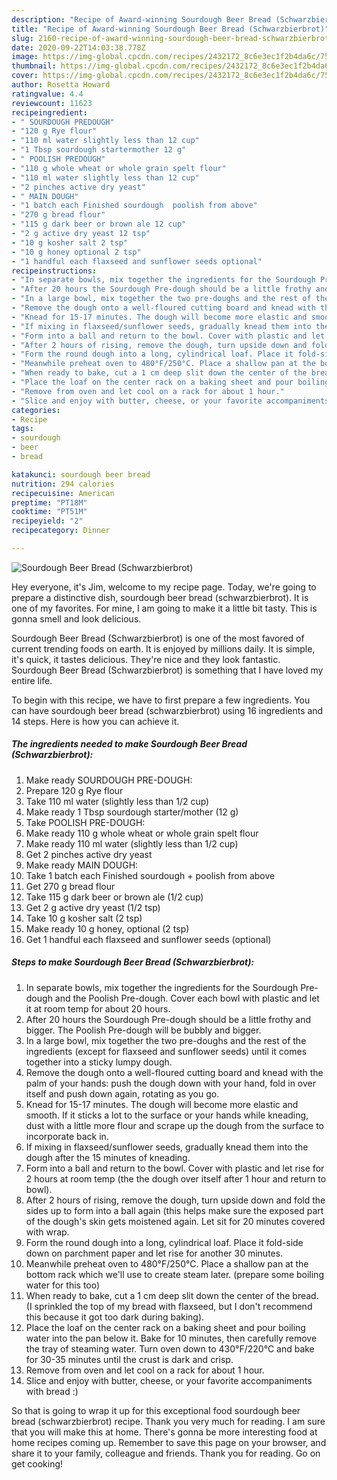 ```yaml
---
description: "Recipe of Award-winning Sourdough Beer Bread (Schwarzbierbrot)"
title: "Recipe of Award-winning Sourdough Beer Bread (Schwarzbierbrot)"
slug: 2160-recipe-of-award-winning-sourdough-beer-bread-schwarzbierbrot
date: 2020-09-22T14:03:38.778Z
image: https://img-global.cpcdn.com/recipes/2432172_8c6e3ec1f2b4da6c/751x532cq70/sourdough-beer-bread-schwarzbierbrot-recipe-main-photo.jpg
thumbnail: https://img-global.cpcdn.com/recipes/2432172_8c6e3ec1f2b4da6c/751x532cq70/sourdough-beer-bread-schwarzbierbrot-recipe-main-photo.jpg
cover: https://img-global.cpcdn.com/recipes/2432172_8c6e3ec1f2b4da6c/751x532cq70/sourdough-beer-bread-schwarzbierbrot-recipe-main-photo.jpg
author: Rosetta Howard
ratingvalue: 4.4
reviewcount: 11623
recipeingredient:
- " SOURDOUGH PREDOUGH"
- "120 g Rye flour"
- "110 ml water slightly less than 12 cup"
- "1 Tbsp sourdough startermother 12 g"
- " POOLISH PREDOUGH"
- "110 g whole wheat or whole grain spelt flour"
- "110 ml water slightly less than 12 cup"
- "2 pinches active dry yeast"
- " MAIN DOUGH"
- "1 batch each Finished sourdough  poolish from above"
- "270 g bread flour"
- "115 g dark beer or brown ale 12 cup"
- "2 g active dry yeast 12 tsp"
- "10 g kosher salt 2 tsp"
- "10 g honey optional 2 tsp"
- "1 handful each flaxseed and sunflower seeds optional"
recipeinstructions:
- "In separate bowls, mix together the ingredients for the Sourdough Pre-dough and the Poolish Pre-dough. Cover each bowl with plastic and let it at room temp for about 20 hours."
- "After 20 hours the Sourdough Pre-dough should be a little frothy and bigger. The Poolish Pre-dough will be bubbly and bigger."
- "In a large bowl, mix together the two pre-doughs and the rest of the ingredients (except for flaxseed and sunflower seeds) until it comes together into a sticky lumpy dough."
- "Remove the dough onto a well-floured cutting board and knead with the palm of your hands: push the dough down with your hand, fold in over itself and push down again, rotating as you go."
- "Knead for 15-17 minutes. The dough will become more elastic and smooth. If it sticks a lot to the surface or your hands while kneading, dust with a little more flour and scrape up the dough from the surface to incorporate back in."
- "If mixing in flaxseed/sunflower seeds, gradually knead them into the dough after the 15 minutes of kneading."
- "Form into a ball and return to the bowl. Cover with plastic and let rise for 2 hours at room temp (the the dough over itself after 1 hour and return to bowl)."
- "After 2 hours of rising, remove the dough, turn upside down and fold the sides up to form into a ball again (this helps make sure the exposed part of the dough&#39;s skin gets moistened again. Let sit for 20 minutes covered with wrap."
- "Form the round dough into a long, cylindrical loaf. Place it fold-side down on parchment paper and let rise for another 30 minutes."
- "Meanwhile preheat oven to 480°F/250°C. Place a shallow pan at the bottom rack which we&#39;ll use to create steam later. (prepare some boiling water for this too)"
- "When ready to bake, cut a 1 cm deep slit down the center of the bread. (I sprinkled the top of my bread with flaxseed, but I don&#39;t recommend this because it got too dark during baking)."
- "Place the loaf on the center rack on a baking sheet and pour boiling water into the pan below it. Bake for 10 minutes, then carefully remove the tray of steaming water. Turn oven down to 430°F/220°C and bake for 30-35 minutes until the crust is dark and crisp."
- "Remove from oven and let cool on a rack for about 1 hour."
- "Slice and enjoy with butter, cheese, or your favorite accompaniments with bread :)"
categories:
- Recipe
tags:
- sourdough
- beer
- bread

katakunci: sourdough beer bread 
nutrition: 294 calories
recipecuisine: American
preptime: "PT18M"
cooktime: "PT51M"
recipeyield: "2"
recipecategory: Dinner

---
```



![Sourdough Beer Bread (Schwarzbierbrot)](https://img-global.cpcdn.com/recipes/2432172_8c6e3ec1f2b4da6c/751x532cq70/sourdough-beer-bread-schwarzbierbrot-recipe-main-photo.jpg)

Hey everyone, it's Jim, welcome to my recipe page. Today, we're going to prepare a distinctive dish, sourdough beer bread (schwarzbierbrot). It is one of my favorites. For mine, I am going to make it a little bit tasty. This is gonna smell and look delicious.

Sourdough Beer Bread (Schwarzbierbrot) is one of the most favored of current trending foods on earth. It is enjoyed by millions daily. It is simple, it's quick, it tastes delicious. They're nice and they look fantastic. Sourdough Beer Bread (Schwarzbierbrot) is something that I have loved my entire life.




To begin with this recipe, we have to first prepare a few ingredients. You can have sourdough beer bread (schwarzbierbrot) using 16 ingredients and 14 steps. Here is how you can achieve it.

<!--inarticleads1-->

##### The ingredients needed to make Sourdough Beer Bread (Schwarzbierbrot):

1. Make ready  SOURDOUGH PRE-DOUGH:
1. Prepare 120 g Rye flour
1. Take 110 ml water (slightly less than 1/2 cup)
1. Make ready 1 Tbsp sourdough starter/mother (12 g)
1. Take  POOLISH PRE-DOUGH:
1. Make ready 110 g whole wheat or whole grain spelt flour
1. Make ready 110 ml water (slightly less than 1/2 cup)
1. Get 2 pinches active dry yeast
1. Make ready  MAIN DOUGH:
1. Take 1 batch each Finished sourdough + poolish from above
1. Get 270 g bread flour
1. Take 115 g dark beer or brown ale (1/2 cup)
1. Get 2 g active dry yeast (1/2 tsp)
1. Take 10 g kosher salt (2 tsp)
1. Make ready 10 g honey, optional (2 tsp)
1. Get 1 handful each flaxseed and sunflower seeds (optional)




<!--inarticleads2-->

##### Steps to make Sourdough Beer Bread (Schwarzbierbrot):

1. In separate bowls, mix together the ingredients for the Sourdough Pre-dough and the Poolish Pre-dough. Cover each bowl with plastic and let it at room temp for about 20 hours.
1. After 20 hours the Sourdough Pre-dough should be a little frothy and bigger. The Poolish Pre-dough will be bubbly and bigger.
1. In a large bowl, mix together the two pre-doughs and the rest of the ingredients (except for flaxseed and sunflower seeds) until it comes together into a sticky lumpy dough.
1. Remove the dough onto a well-floured cutting board and knead with the palm of your hands: push the dough down with your hand, fold in over itself and push down again, rotating as you go.
1. Knead for 15-17 minutes. The dough will become more elastic and smooth. If it sticks a lot to the surface or your hands while kneading, dust with a little more flour and scrape up the dough from the surface to incorporate back in.
1. If mixing in flaxseed/sunflower seeds, gradually knead them into the dough after the 15 minutes of kneading.
1. Form into a ball and return to the bowl. Cover with plastic and let rise for 2 hours at room temp (the the dough over itself after 1 hour and return to bowl).
1. After 2 hours of rising, remove the dough, turn upside down and fold the sides up to form into a ball again (this helps make sure the exposed part of the dough&#39;s skin gets moistened again. Let sit for 20 minutes covered with wrap.
1. Form the round dough into a long, cylindrical loaf. Place it fold-side down on parchment paper and let rise for another 30 minutes.
1. Meanwhile preheat oven to 480°F/250°C. Place a shallow pan at the bottom rack which we&#39;ll use to create steam later. (prepare some boiling water for this too)
1. When ready to bake, cut a 1 cm deep slit down the center of the bread. (I sprinkled the top of my bread with flaxseed, but I don&#39;t recommend this because it got too dark during baking).
1. Place the loaf on the center rack on a baking sheet and pour boiling water into the pan below it. Bake for 10 minutes, then carefully remove the tray of steaming water. Turn oven down to 430°F/220°C and bake for 30-35 minutes until the crust is dark and crisp.
1. Remove from oven and let cool on a rack for about 1 hour.
1. Slice and enjoy with butter, cheese, or your favorite accompaniments with bread :)




So that is going to wrap it up for this exceptional food sourdough beer bread (schwarzbierbrot) recipe. Thank you very much for reading. I am sure that you will make this at home. There's gonna be more interesting food at home recipes coming up. Remember to save this page on your browser, and share it to your family, colleague and friends. Thank you for reading. Go on get cooking!
